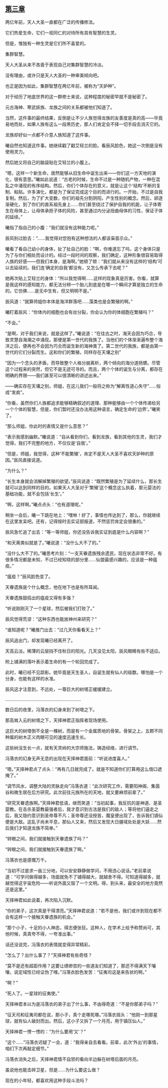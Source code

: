 ## [第三章](https://www.xxbiquge.com/11_11207/9225146.html)


  两亿年前，天人大圣一直都在广泛的传播修法。

  它们热爱生命，它们一视同仁的对待所有具有智慧的生灵。

  但是，惟独有一种生灵是它们所不喜爱的。

  集群智慧。

  天人大圣从来不吝啬于表现自己对集群智慧的冷淡。

  没有理由，或许只是天人大圣的一种审美倾向吧。

  也正是因为如此，集群智慧在两亿年前，被称为“天妒种”。

  对于经历了地底世界的这一群修士来说，这种程度的秘密早就不是秘密了。

  元古海神、寒武妖族、龙族之间的关系都被他们知道了。

  当然，这件事的最终结果，反倒是让不少人族觉得龙族的友善度是真的高——毕竟易地而处，如果人族有这么一段黑历史，那人们肯定会不择一切手段去消灭它的。

  龙族却好似一点都不介意人族知道了这件事。

  曦自然也知道这件事。她继续戳了戳艾轻兰的脸。看辰风脸色，她这一次倒是没有使用灵力。

  然后她又将自己的脑袋贴在艾轻兰的小腹上。

  “嗯，这样一个新生命，居然能够从旧生命中诞生出来——你们这一方天地的演化，很有意思。”曦如此说道：“古老的时候，生命不过是一种随机产物，一种在混乱之中涌现的有序结构。然后，你们个体存在的意义，就是让这个‘结构’不断的复制、粘贴。许多演化，都是为了保证完成这个目的而进行的。一开始，不过是自我复制。然后，为了扩大变数，你们的祖先分割阴阳，产生性别的概念。然后，卵逐渐硬化，到了你们的直系祖先身上……你们甚至绕过了保护自我的机能，让子体寄生在母体上，让母体承担子体的风险，甚至通过内分泌扭曲母体的习性，保证子体的延续。”

  曦指了指自己的小腹：“我们就没有这种能力呢。”

  辰风别过脸去：“……我觉得对您抱有这种想法的人都该枭首示众。”

  曦看了看自己幼小的身体，扯了扯自己的脸：“啊，你难道忘了吗，这个身体只是为了与你们相处而设计的。经过一段时间的观察，我们确定，这种形象很容易取得人族的好感——但我们本身，是海啊。”她顿了顿：“我们就从来没有这样的‘结构’可以去延续的。我们连‘确定的自我’都没有，又怎么传承下去呢？”

  她再次贴上艾轻兰的身体：“所以我觉得啊……这样的现象真是厉害。你看，就算是我这样的感知能力，都无法分辨一个胎儿到底是在哪一个瞬间才算是独立的生命的。它仿佛……是无中生有，但又明明不是。”

  辰风道：“就算师姐你本体是海洋群落吧……藻类也是会繁殖的啊。”

  曦盯着辰风：“你体内的细胞也会有丝分裂，你会认为你的体细胞在繁殖吗？”

  “不会。”

  “是啊，对于我们来说，就是这样了。”曦说道：“在往古之时，海天会因为巧合，导致灵慧自海潮之中涌现。那便是第一世代的我族了。当他们的个体渐渐遍布整个海洋之后，便再也不会因为巧合而诞生新的海神类了。第二世代的我族，都是由第一世代的它们分裂而生。这和你们的繁殖，同样存在天壤之别”

  “因为一个念头的矛盾，而导致整个人格分崩离析，两个倾向的海分道扬镳。尽管这个过程来的突然，但它不是无迹可寻的。而且，两个个体的诞生与分离，都存在明确的界限——我们甚至可以很清晰的讲述出来。”

  ——确实存在天壤之别，师姐，在这儿我们一般将之称为“解离性道心失守”……俗成“发疯”。

  “你看，虽然你们人族都追求能够精确叙述的道理、那种能够由一个个体传递给另一个个体的智慧，但是，你们暂时还没办法用这种语言，确定生命的‘边界’。”曦笑了。

  “那么师姐，你此时的表情又是什么意思？”

  “表示我感到幽默。”曦说道：“自从看到你们，看到龙族，看到其他的生灵，我们才觉得，我们不完整的地方，不仅仅是‘自我’。”

  “但是，师姐，我觉得，这种‘不能繁殖’，肯定不是天人大圣不喜欢天妒种的原因。”辰风直接说道。

  “为什么？”

  “长生本身就会消解掉繁殖的欲望。”辰风说道：“既然繁殖是为了延续什么，那长生就可以达到同样的目的。如果天人大圣对于‘繁殖’这个概念这么执着，那元婴法的基础功能，就不会包括‘长生’。”

  “啊，这样啊。”曦点点头：“也有道理呢。”

  稍坐一会后，曦一下跳在地上：“嘿咻！好了，事情也传达到了，那么，你就继续在这里发呆吧。还有，记得按时去实证部报道，不然惩罚肯定会很重的。”

  辰风急忙追了出去：“等一等师姐，你还没告诉我实证到底是什么内容啊？”

  “和天萳类似就是了。”曦说道：“没什么大不了的。”

  “没什么大不了的。”曦思考片刻：“一支天眷遗族残余遗民，现在状态非常不好。有很多情况都是未知，不过已经知晓的部分里……仙盟最感兴趣的，应该是一种瘟疫。”

  “瘟疫？”辰风脸色变了。

  天眷遗族是个什么概念，他在地下也是有所耳闻。

  天眷遗族鼓捣出的瘟疫又得有多强？

  “听说刚刚灭了一个星球，然后被我们打败了。”

  辰风觉得荒谬：“这种东西也能放神州来研究？”

  “谁知道呢？”曦推门出去：“过几天你看看天上？”

  辰风追出门，却发现曦已经离开了。

  天高云淡。稀薄的云层挡不住秋日的阳光。几天没见太阳，辰风眼睛有些不适应。

  附上铺满的落叶表示着生命的有一个轮回完成了。

  此时，曦已经不见踪影。她毕竟是天生圣人，自诞生就有仙人的级数。哪怕是一个分身，也能有这样的水准。

  辰风这才注意到，不远处，一尊巨大的树塔正缓缓建立。

  ……………………………………………………

  数日后的夜里，冯落衣的幻身来到了树塔之下。

  那高耸入云的树塔之下，天择神君正指挥者现场使用。

  这巨大的树塔倒不全是一棵树，而是有一个金属质地的骨架。骨架之上，五颗不同种属的树木正义肉眼可见的速度迅速生长。

  这些树没生长一点，就有天灵岭的大宗师施法，铸造经络，进行调节。

  冯落衣的幻身无声无息的出现在天择神君面前：“听说进度喜人。”

  “嗯。”天择神君点了点头：“再有几日就完成了。就是不知道你们打算用这么借口遮掩了。”

  “调节风水，调整大陆的灵脉走向”冯落衣道：“此次研究工作，需要阳神阁、集茵谷和微生居在后方研究。此次前往元族所在的天地，就又要麻烦前辈了。”

  “研究天眷遗族啊。”天择神君低语，继而笑道：“当初起事，我反抗的是神道、是圣婴教。在击杀圣婴教最强者后，我才意识到古法是我们的敌人；等将他们逼走之后，我又隐约意识到圣帝尊不凡；圣帝尊还没授首，魔皇便出现了，告诉我们谪仙便是大敌。这乱子尚未平息，那仙人又来，然后又发现大日疆域处处是大妖……然后我们才知道龙族不简单。”

  “转眼之间，我们就接触到天眷遗族了吗？”

  “转眼之间，我们就接触到天眷遗族了啊。”

  冯落衣也是感慨万千。

  “当初不过是求一亩三分地，可以安安静静做学问，不用违心说话。”老前辈说道：“可学问做得越多，场面就免不了铺得越大，就越舍不得。可知道得越多，就越觉得这宇宙危险——听说外面又毁了一个文明。得，到头来，最安全的地方竟然还是这里。”

  天择神君如此说着，再次陷入沉默。

  “你的弟子，这次真是干得漂亮。”天择神君说道：“若不是他，我们或许到现在都不会有这样一个接触天眷遗族的机会。”

  “那个小子，十足的小人神态，得志便张狂。这种人，在学术上给予称赞尚可，其他时候，真真夸不得，一夸准出事。”

  话还没说完，冯落衣的表情就变得异常精彩。

  “怎么了？出什么事了？”天择神君有些奇怪？

  “莫不是还有超距作用？这要让缥缈宫的一些道友们知道了，那还不得满天下嚷嚷，说定域性已经证伪了哩。”冯落衣脸色发苦：“征夷司这是来告状的啊。”

  “啊？”

  “死人了。一星球的征夷使。”

  天择神君本以为是冯落衣的弟子出了什么事，不由得奇道：“不是你那弟子吗？”

  “征天司和征夷司都在说，那小子，真个走哪死哪。”冯落衣摇头：“他刚一到那星球，就有仙人破封而出。然后，这小子又拆了一个月亮，用于镇压仙人。”

  天择神君一愣一愣的：“为什么要用‘又’？”

  “这个……”冯落衣迟疑了一会，道：“我得亲自去看看。前辈，此次‘外出’的事情，咱们下次再敲定细节。”

  冯落衣消失之后，天择神君情不自禁的看向半边躲在树塔后面的月亮。

  虽说他也能击碎卫星，但是……为什么要这么做？

  现在的小年轻，都喜欢用这种手段斗法吗？
